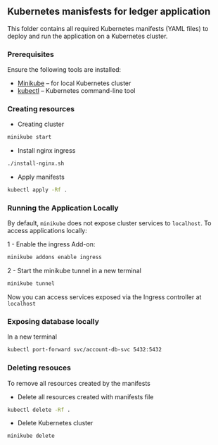 ## Kubernetes manisfests for ledger application
This folder contains all required Kubernetes manifests (YAML files) to deploy and run the application on a Kubernetes cluster.

### Prerequisites
Ensure the following tools are installed:
- [Minikube](https://minikube.sigs.k8s.io/docs/start/) – for local Kubernetes cluster
- [kubectl](https://kubernetes.io/docs/tasks/tools/install-kubectl/) – Kubernetes command-line tool

### Creating resources

- Creating cluster
```bash
minikube start
```

- Install nginx ingress
```bash
./install-nginx.sh
```

- Apply manifests
```bash
kubectl apply -Rf . 
```

### Running the Application Locally

By default, `minikube` does not expose cluster services to `localhost`. To access applications locally:

1 - Enable the ingress Add-on:
```bash
minikube addons enable ingress
```

2 - Start the minikube tunnel in a new terminal
```bash    
minikube tunnel 
```
Now you can access services exposed via the Ingress controller at `localhost` 


### Exposing database locally

In a new terminal
```sh
kubectl port-forward svc/account-db-svc 5432:5432
```

### Deleting resouces
To remove all resources created by the manifests

- Delete all resources created with manifests file
```bash
kubectl delete -Rf . 
```

- Delete Kubernetes cluster
```bash
minikube delete
```

